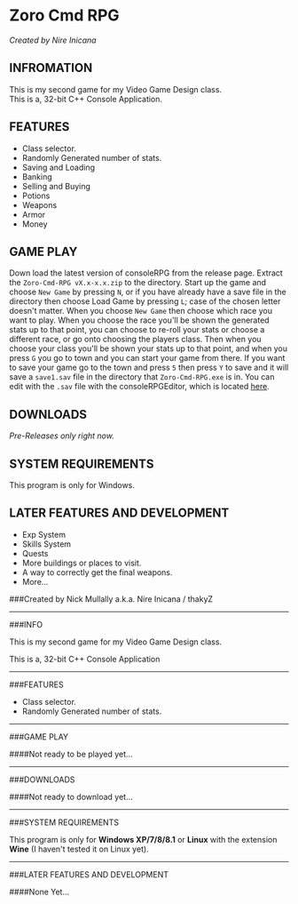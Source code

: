 # Zoro Cmd RPG
*Created by Nire Inicana*   
   
## INFROMATION
This is my second game for my Video Game Design class.   
This is a, 32-bit C++ Console Application.   
   
## FEATURES
* Class selector.
* Randomly Generated number of stats.
* Saving and Loading
* Banking
* Selling and Buying
* Potions
* Weapons
* Armor
* Money
   
## GAME PLAY
Down load the latest version of consoleRPG from the release page. Extract the `Zoro-Cmd-RPG vX.x-x.x.zip` to the directory. Start up the game and choose `New Game` by pressing `N`, or if you have already have a save file in the directory then choose Load Game by pressing `L`; case of the chosen letter doesn't matter. When you choose `New Game` then choose which race you want to play. When you choose the race you'll be shown the generated stats up to that point, you can choose to re-roll your stats or choose a different race, or go onto choosing the players class. Then when you choose your class you'll be shown your stats up to that point, and when you press `G` you go to town and you can start your game from there. If you want to save your game go to the town and press `5` then press `Y` to save and it will save a `save1.sav` file in the directory that `Zoro-Cmd-RPG.exe` is in. You can edit with the `.sav` file with the consoleRPGEditor, which is located [here](http://github.com/thakyZ/Zoro-Cmd-RPG-Editor).   
   
## DOWNLOADS
*Pre-Releases only right now.*   
   
## SYSTEM REQUIREMENTS
This program is only for Windows.   

## LATER FEATURES AND DEVELOPMENT
* Exp System
* Skills System
* Quests
* More buildings or places to visit.
* A way to correctly get the final weapons.
* More...

###Created by Nick Mullally a.k.a. Nire Inicana / thakyZ

---

###INFO

This is my second game for my Video Game Design class.

This is a, 32-bit C++ Console Application

---

###FEATURES

* Class selector.
* Randomly Generated number of stats.

---

###GAME PLAY

####Not ready to be played yet...

---

###DOWNLOADS

####Not ready to download yet...

---

###SYSTEM REQUIREMENTS

This program is only for **Windows XP/7/8/8.1** or **Linux** with the extension **Wine** (I haven't tested it on Linux yet).

---

###LATER FEATURES AND DEVELOPMENT

####None Yet...